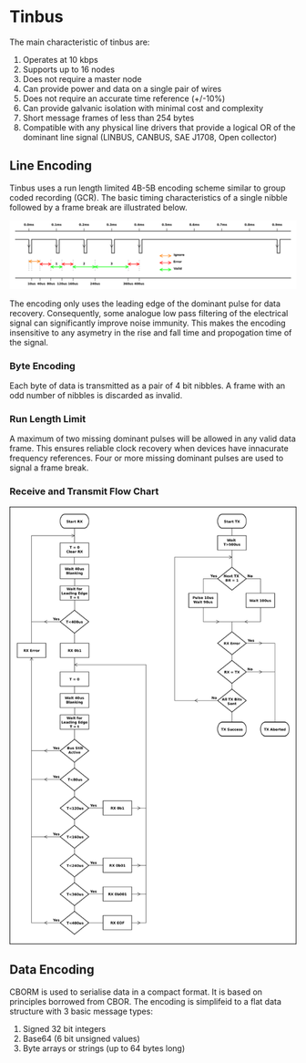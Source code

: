# Tinbus
The main characteristic of tinbus are:
1. Operates at 10 kbps
1. Supports up to 16 nodes
1. Does not require a master node 
1. Can provide power and data on a single pair of wires
1. Does not require an accurate time reference (+/-10%)
1. Can provide galvanic isolation with minimal cost and complexity
1. Short message frames of less than 254 bytes
1. Compatible with any physical line drivers that provide a logical OR of the dominant line signal (LINBUS, CANBUS, SAE J1708, Open collector)

## Line Encoding
Tinbus uses a run length limited 4B-5B encoding scheme similar to group coded recording (GCR).  The basic timing characteristics of a single nibble followed by a frame break are illustrated below.

![Figure 1](./tinbus/tinbus.svg)

The encoding only uses the leading edge of the dominant pulse for data recovery. Consequently, some analogue low pass filtering of the electrical signal can significantly improve noise immunity. This makes the encoding insensitive to any asymetry in the rise and fall time and propogation time of the signal.

### Byte Encoding
Each byte of data is transmitted as a pair of 4 bit nibbles. A frame with an odd number of nibbles is discarded as invalid.

### Run Length Limit
A maximum of two missing dominant pulses will be allowed in any valid data frame. This ensures reliable clock recovery when devices have innacurate frequency references. Four or more missing dominant pulses are used to signal a frame break.

### Receive and Transmit Flow Chart

![Figure 2](./tinbus/tinbus-rx.svg)

## Data Encoding
CBORM is used to serialise data in a compact format. It is based on principles borrowed from CBOR. The encoding is simplifeid to a flat data structure with 3 basic message types:
1. Signed 32 bit integers
2. Base64 (6 bit unsigned values) 
3. Byte arrays or strings (up to 64 bytes long)
